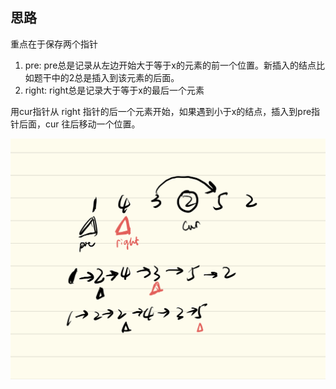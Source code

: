 ## 思路

重点在于保存两个指针
1. pre: pre总是记录从左边开始大于等于x的元素的前一个位置。新插入的结点比如题干中的2总是插入到该元素的后面。
2. right: right总是记录大于等于x的最后一个元素

用cur指针从 right 指针的后一个元素开始，如果遇到小于x的结点，插入到pre指针后面，cur 往后移动一个位置。

![](1.jpg)
